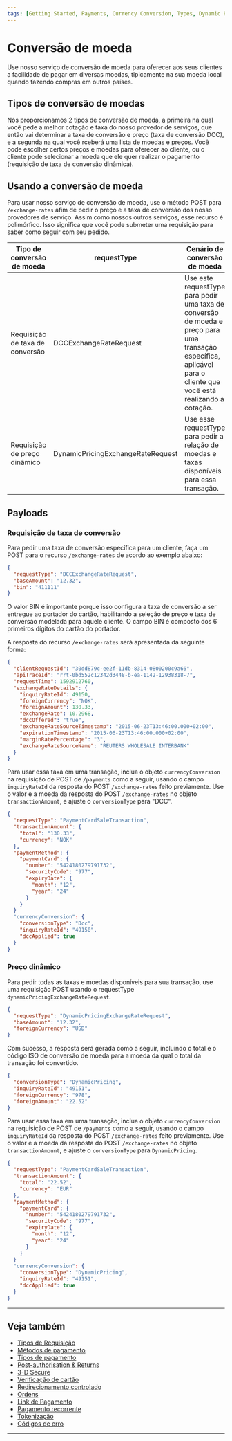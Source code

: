 ```yaml
---
tags: [Getting Started, Payments, Currency Conversion, Types, Dynamic Pricing]
---
```


# Conversão de moeda

Use nosso serviço de conversão de moeda para oferecer aos seus clientes a facilidade de pagar em diversas moedas, tipicamente na sua moeda local quando fazendo compras em outros países.

## Tipos de conversão de moedas

Nós proporcionamos 2 tipos de conversão de moeda, a primeira na qual você pede a melhor cotação e taxa do nosso provedor de serviços, que então vai determinar a taxa de conversão e preço (taxa de conversão DCC), e a segunda na qual você rceberá uma lista de moedas e preços. Você pode escolher certos preços e moedas para oferecer ao cliente, ou o cliente pode selecionar a moeda que ele quer realizar o pagamento (requisição de taxa de conversão dinâmica).

## Usando a conversão de moeda

Para usar nosso serviço de conversão de moeda, use o método POST para ``/exchange-rates`` afim de pedir o preço e a taxa de conversão dos nosso provedores de serviço. Assim como nossos outros serviços, esse recurso é polimórfico. Isso significa que você pode submeter uma requisição para saber como seguir com seu pedido.

| **Tipo de conversão de moeda**  | **requestType**                   | **Cenário de conversão de moeda**                                                                                                                                  |
|---------------------------------|-----------------------------------|--------------------------------------------------------------------------------------------------------------------------------------------------------------------|
| Requisição de taxa de conversão | DCCExchangeRateRequest            | Use este requestType para pedir uma taxa de conversão de moeda e preço para uma transação específica, aplicável para o cliente que você está realizando a cotação. |
| Requisição de preço dinâmico    | DynamicPricingExchangeRateRequest | Use esse requestType para pedir a relação de moedas e taxas disponíveis para essa transação.                                                                       |

## Payloads

### Requisição de taxa de conversão

Para pedir uma taxa de conversão específica para um cliente, faça um POST para o recurso ```/exchange-rates``` de acordo ao exemplo abaixo:

```json
{
  "requestType": "DCCExchangeRateRequest",
  "baseAmount": "12.32",
  "bin": "411111"
}
```

O valor BIN é importante porque isso configura a taxa de conversão a ser entregue ao portador do cartão, habilitando a seleção de preço e taxa de conversão modelada para aquele cliente. O campo BIN é composto dos 6 primeiros dígitos do cartão do portador.

A resposta do recurso ```/exchange-rates``` será apresentada da seguinte forma:

```json
{
  "clientRequestId": "30dd879c-ee2f-11db-8314-0800200c9a66",
  "apiTraceId": "rrt-0bd552c12342d3448-b-ea-1142-12938318-7",
  "requestTime": 1592912760,
  "exchangeRateDetails": {
    "inquiryRateId": 49150,
    "foreignCurrency": "NOK",
    "foreignAmount": 130.33,
    "exchangeRate": 10.2968,
    "dccOffered": "true",
    "exchangeRateSourceTimestamp": "2015-06-23T13:46:00.000+02:00",
    "expirationTimestamp": "2015-06-23T13:46:00.000+02:00",
    "marginRatePercentage": "3",
    "exchangeRateSourceName": "REUTERS WHOLESALE INTERBANK"
  }
}
```

Para usar essa taxa em uma transação, inclua o objeto ```currencyConversion``` na requisição de POST de ```/payments``` como a seguir, usando o campo ```inquiryRateId``` da resposta do POST ```/exchange-rates``` feito previamente. Use o valor e a moeda da resposta do POST ```/exchange-rates``` no objeto ```transactionAmount```, e ajuste o ```conversionType``` para "DCC".

```json
{
  "requestType": "PaymentCardSaleTransaction",
  "transactionAmount": {
    "total": "130.33",
    "currency": "NOK"
  },
  "paymentMethod": {
    "paymentCard": {
      "number": "5424180279791732",
      "securityCode": "977",
      "expiryDate": {
        "month": "12",
        "year": "24"
      }
    }
  }
  "currencyConversion": {
    "conversionType": "Dcc",
    "inquiryRateId": "49150",
    "dccApplied": true
  }
}
```

### Preço dinâmico

Para pedir todas as taxas e moedas disponíveis para sua transação, use uma requisição POST usando o requestType ```dynamicPricingExchangeRateRequest```.

```json
{
  "requestType": "DynamicPricingExchangeRateRequest",
  "baseAmount": "12.32",
  "foreignCurrency": "USD"
}
```

Com sucesso, a resposta será gerada como a seguir, incluindo o total e o código ISO de conversão de moeda para a moeda da qual o total da transação foi convertido.

```json
{
  "conversionType": "DynamicPricing",
  "inquiryRateId": "49151",
  "foreignCurrency": "978",
  "foreignAmount": "22.52"
}
```

Para usar essa taxa em uma transação, inclua o objeto ```currencyConversion``` na requisição de POST de ```/payments``` como a seguir, usando o campo ```inquiryRateId``` da resposta do POST ```/exchange-rates``` feito previamente. Use o valor e a moeda da resposta do POST ```/exchange-rates``` no objeto ```transactionAmount```, e ajuste o ```conversionType``` para ```DynamicPricing```.

```json
{
  "requestType": "PaymentCardSaleTransaction",
  "transactionAmount": {
    "total": "22.52",
    "currency": "EUR"
  },
  "paymentMethod": {
    "paymentCard": {
      "number": "5424180279791732",
      "securityCode": "977",
      "expiryDate": {
        "month": "12",
        "year": "24"
      }
    }
  }
  "currencyConversion": {
    "conversionType": "DynamicPricing",
    "inquiryRateId": "49151",
    "dccApplied": true
  }
}
```

---

## Veja também

- [Tipos de Requisição](?path=docs/portuguese/payments/3-1-tipos-requisição.md)
- [Métodos de pagamento](?path=docs/portuguese/payments/3-2-metodos-pagamento.md)
- [Tipos de pagamento](?path=docs/portuguese/payments/3-3-tipos-pagamento.md)
- [Post-authorisation & Returns](?path=docs/portuguese/payments/3-4-post-auth.md)
- [3-D Secure](?path=docs/portuguese/payments/3-5-3d-secure.md)
- [Verificação de cartão](?path=docs/portuguese/payments/3-6-verificação-cartão.md)
- [Redirecionamento controlado](?path=docs/portuguese/payments/3-8-redirecionamento-controlado.md)
- [Ordens](?path=docs/portuguese/payments/3-9-ordens.md)
- [Link de Pagamento](?path=docs/portuguese/payments/3-10-link-pagamento.md)
- [Pagamento recorrente](?path=docs/portuguese/payments/3-11-pagamento-recorrente.md)
- [Tokenização](?path=docs/portuguese/payments/3-12-tokenização.md)
- [Códigos de erro](?path=docs/portuguese/payments/3-13-codigos-erro.md)

---
